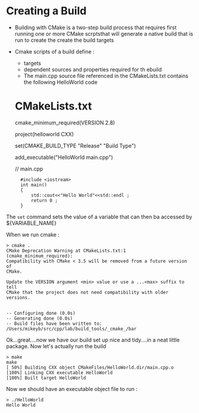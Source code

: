 # Creating a Build 


- Building with CMake is a two-step build process that 
requires first running one or more CMake scrptsthat will generate a native build that is 
run to create the create the build targets 




- Cmake scripts of a build define :
    * targets
    * dependent sources and properties required for th ebuild 
    * The main.cpp source file referenced in the CMakeLists.txt contains the following HelloWorld code 

    # CMakeLists.txt


    cmake_minimum_required(VERSION 2.8)

    project(helloworld CXX)

    set(CMAKE_BUILD_TYPE 
        "Release"
        "Build Type")

    add_executable("HelloWorld main.cpp")


    // main.cpp



        #include <iostream>
        int main()
        {
            std::cout<<"Hello World"<<std::endl ;
            return 0 ;
        }



The `set` command sets the value of a variable that can then ba accessed by ${VARIABLE_NAME}

When we run cmake :


    > cmake .
    CMake Deprecation Warning at CMakeLists.txt:1 (cmake_minimum_required):
    Compatibility with CMake < 3.5 will be removed from a future version of
    CMake.

    Update the VERSION argument <min> value or use a ...<max> suffix to tell
    CMake that the project does not need compatibility with older versions.


    -- Configuring done (0.0s)
    -- Generating done (0.0s)
    -- Build files have been written to: /Users/mikeyb/src/cpp/lab/build_tools/_cmake_/bar



Ok...great....now we have our build set up nice and tidy....in a neat little package.  Now let's actually run the build 


    > make
    make
    [ 50%] Building CXX object CMakeFiles/HelloWorld.dir/main.cpp.o
    [100%] Linking CXX executable HelloWorld
    [100%] Built target HelloWorld


Now we should have an executable object file to run :

    > ./HelloWorld
    Hello World



